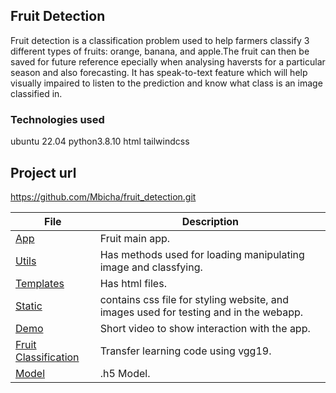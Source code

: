 ## Fruit Detection

Fruit detection is a classification problem used to help farmers classify 3 different types of fruits: orange, banana, and apple.The fruit can then be saved for future reference epecially when analysing haversts for a particular season and also forecasting.
It has speak-to-text feature which will help visually impaired to listen to the prediction and know what class is an image classified in.


### Technologies used
ubuntu 22.04
python3.8.10
html
tailwindcss

## Project url
https://github.com/Mbicha/fruit_detection.git


|   **File**   |   **Description**   |
| -------------- | --------------------- |
|[App](./fruit.py) | Fruit main app.|
|[Utils](./utils.py) | Has methods used for loading manipulating image and classfying.|
|[Templates](./templates/) | Has html files.|
|[Static](./static/) | contains css file for styling website, and images used for testing and in the webapp.|
|[Demo](./demo/fruit_detection_video_demo.webm) | Short video to show interaction with the app.|
|[Fruit Classification](https://github.com/Mbicha/transfer_learning/blob/master/VGG-19/fruits.ipynb)| Transfer learning code using vgg19.|
|[Model](https://www.dropbox.com/s/b8k6naxl7lg7iog/fruits_classfication_20epochs.h5?dl=0)| .h5 Model.|

